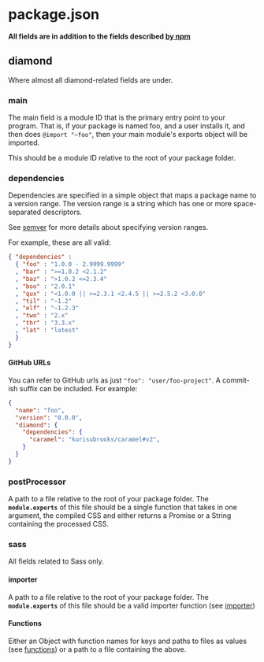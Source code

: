 # package.json

**All fields are in addition to the fields described [by npm](https://docs.npmjs.com/files/package.json)**

## diamond
Where almost all diamond-related fields are under.

### main
The main field is a module ID that is the primary entry point to your program. That is, if your package is named foo, and a user installs it, and then does `@import "~foo"`, then your main module's exports object will be imported.

This should be a module ID relative to the root of your package folder.

### dependencies
Dependencies are specified in a simple object that maps a package name to a version range. The version range is a string which has one or more space-separated descriptors.

See [semver](https://docs.npmjs.com/misc/semver) for more details about specifying version ranges.

For example, these are all valid:
```json
{ "dependencies" :
  { "foo" : "1.0.0 - 2.9999.9999"
  , "bar" : ">=1.0.2 <2.1.2"
  , "baz" : ">1.0.2 <=2.3.4"
  , "boo" : "2.0.1"
  , "qux" : "<1.0.0 || >=2.3.1 <2.4.5 || >=2.5.2 <3.0.0"
  , "til" : "~1.2"
  , "elf" : "~1.2.3"
  , "two" : "2.x"
  , "thr" : "3.3.x"
  , "lat" : "latest"
  }
}
```

#### GitHub URLs
You can refer to GitHub urls as just `"foo": "user/foo-project"`. A commit-ish suffix can be included. For example:
```json
{
  "name": "foo",
  "version": "0.0.0",
  "diamond": {
    "dependencies": {
      "caramel": "kurisubrooks/caramel#v2",
    }
  }
}
```

### postProcessor
A path to a file relative to the root of your package folder. The **`module.exports`** of this file should be a single function that takes in one argument, the compiled CSS and either returns a Promise or a String containing the processed CSS.

### sass
All fields related to Sass only.

#### importer
A path to a file relative to the root of your package folder. The **`module.exports`** of this file should be a valid importer function (see [importer](https://github.com/sass/node-sass#importer--v200---experimental))

#### Functions
Either an Object with function names for keys and paths to files as values (see [functions](https://github.com/sass/node-sass#functions--v300---experimental)) or a path to a file containing the above.